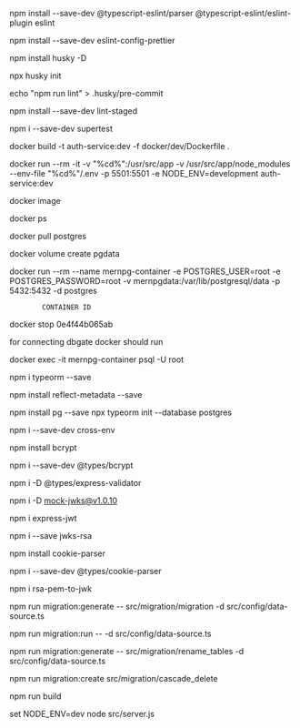 npm install --save-dev @typescript-eslint/parser @typescript-eslint/eslint-plugin eslint

npm install --save-dev eslint-config-prettier

npm install husky -D

npx husky init

echo "npm run lint" > .husky/pre-commit

npm install --save-dev lint-staged

npm i --save-dev supertest

docker build -t auth-service:dev -f docker/dev/Dockerfile .

docker run --rm -it -v "%cd%":/usr/src/app -v /usr/src/app/node_modules --env-file "%cd%"/.env -p 5501:5501 -e NODE_ENV=development auth-service:dev

docker image

docker ps

docker pull postgres

docker volume create pgdata

docker run --rm --name mernpg-container -e POSTGRES_USER=root -e POSTGRES_PASSWORD=root -v mernpgdata:/var/lib/postgresql/data -p 5432:5432 -d postgres

            CONTAINER ID

docker stop 0e4f44b065ab

for connecting dbgate docker should run

docker exec -it mernpg-container psql -U root

npm i typeorm --save

npm install reflect-metadata --save

npm install pg --save
npx typeorm init --database postgres

npm i --save-dev cross-env

npm install bcrypt

npm i --save-dev @types/bcrypt

npm i -D @types/express-validator

npm i -D mock-jwks@v1.0.10

npm i express-jwt

npm i --save jwks-rsa

npm install cookie-parser

npm i --save-dev @types/cookie-parser

npm i rsa-pem-to-jwk

npm run migration:generate -- src/migration/migration -d src/config/data-source.ts

npm run migration:run -- -d src/config/data-source.ts

npm run migration:generate -- src/migration/rename_tables -d src/config/data-source.ts

npm run migration:create src/migration/cascade_delete

npm run build

set NODE_ENV=dev node src/server.js
